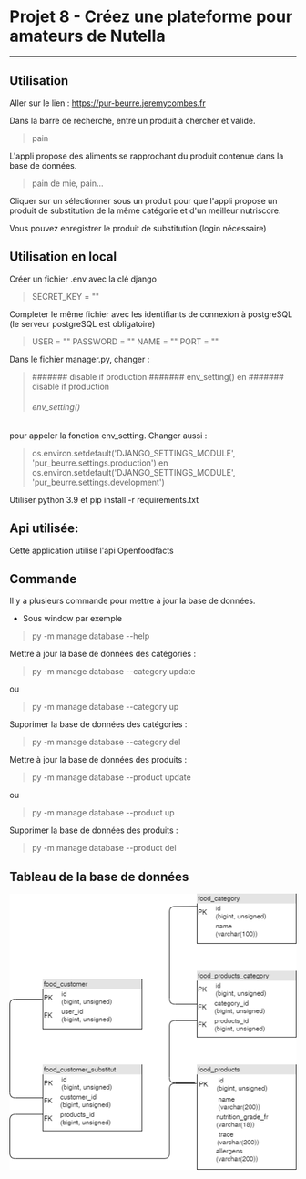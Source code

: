 # Projet 8 - Créez une plateforme pour amateurs de Nutella

--------------------------------------------------

## Utilisation 

Aller sur le lien : https://pur-beurre.jeremycombes.fr

Dans la barre de recherche, entre un produit à chercher et valide.
> pain

L'appli propose des aliments se rapprochant du produit contenue dans la base de données.
> pain de mie, pain...

Cliquer sur un sélectionner sous un produit pour que l'appli propose un produit de substitution de la même catégorie et d'un meilleur nutriscore.

Vous pouvez enregistrer le produit de substitution (login nécessaire)

## Utilisation en local

Créer un fichier .env avec la clé django

> SECRET_KEY = ""

Completer le même fichier avec les identifiants de connexion à postgreSQL (le serveur postgreSQL est obligatoire)

> USER = ""
> PASSWORD = ""
> NAME = ""
> PORT = ""

Dans le fichier manager.py, changer :

> ####### disable if production
> ####### env_setting()
en
> ####### disable if production
> ###### env_setting()
pour appeler la fonction env_setting.
Changer aussi :
> os.environ.setdefault('DJANGO_SETTINGS_MODULE', 'pur_beurre.settings.production')
en 
> os.environ.setdefault('DJANGO_SETTINGS_MODULE', 'pur_beurre.settings.development')

Utiliser python 3.9 et pip install -r requirements.txt

## Api utilisée:

Cette application utilise l'api Openfoodfacts

## Commande

Il y a plusieurs commande pour mettre à jour la base de données.
- Sous window par exemple
> py -m manage database --help

Mettre à jour la base de données des catégories :

> py -m manage database --category update

ou 

> py -m manage database --category up

Supprimer la base de données des catégories :

> py -m manage database --category del

Mettre à jour la base de données des produits :

> py -m manage database --product update

ou 

> py -m manage database --product up

Supprimer la base de données des produits :

> py -m manage database --product del

## Tableau de la base de données

![modèle de données](data_model.png)
